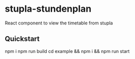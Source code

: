 # stupla-stundenplan
React component to view the timetable from stupla

## Quickstart

npm i
npm run build
cd example && npm i && npm run start

